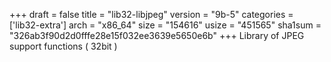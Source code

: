 +++
draft = false
title = "lib32-libjpeg"
version = "9b-5"
categories = ['lib32-extra']
arch = "x86_64"
size = "154616"
usize = "451565"
sha1sum = "326ab3f90d2d0fffe28e15f032ee3639e5650e6b"
+++
Library of JPEG support functions ( 32bit )